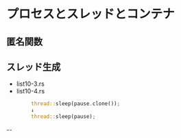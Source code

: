 # プロセスとスレッドとコンテナ


## 匿名関数

## スレッド生成

* list10-3.rs
* list10-4.rs

```rs
        thread::sleep(pause.clone());
        ↓
        thread::sleep(pause);
```


--


